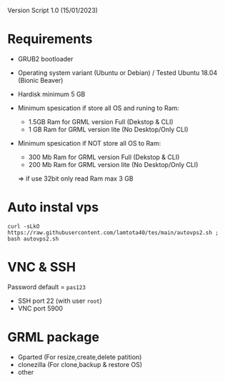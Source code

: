 Version Script 1.0 (15/01/2023)

# Requirements
- GRUB2 bootloader
- Operating system variant (Ubuntu or Debian) / Tested Ubuntu 18.04 (Bionic Beaver)
- Hardisk minimum 5 GB
- Minimum spesication if store all OS and runing to Ram:
    + 1.5GB Ram for GRML version Full (Dekstop & CLI)
    + 1 GB Ram for GRML version lite (No Desktop/Only CLI)
 - Minimum spesication if NOT store all OS to Ram:
    + 300 Mb Ram for GRML version Full (Dekstop & CLI)
    + 200 Mb Ram for GRML version lite (No Desktop/Only CLI)
 
    => if use 32bit only read Ram max 3 GB

# Auto instal vps

```console  
curl -sLkO https://raw.githubusercontent.com/lamtota40/tes/main/autovps2.sh ; bash autovps2.sh
 ```
# VNC & SSH
Password default = ```pas123```
- SSH port 22 (with user ```root```)
- VNC port 5900

# GRML package
- Gparted (For resize,create,delete patition)
- clonezilla (For clone,backup & restore OS)
- other
